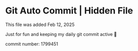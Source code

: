 # Git Auto Commit | Hidden File

This file was added Feb 12, 2025

Just for fun and keeping my daily git commit active 🤪

commit number: 1799451
